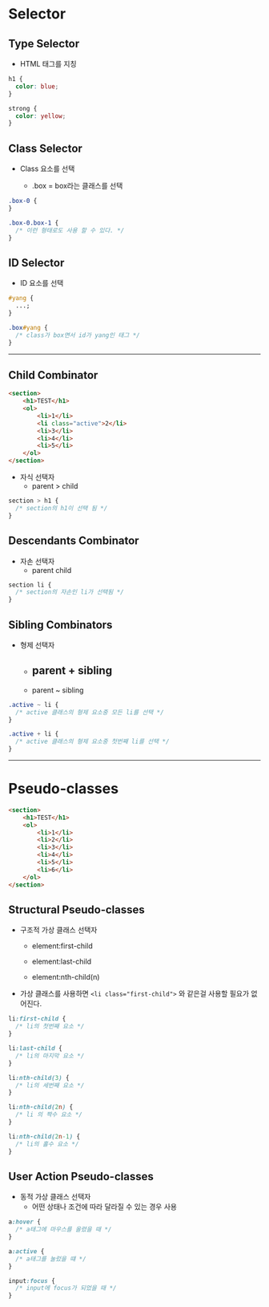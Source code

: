 # Selector

## Type Selector

- HTML 태그를 지칭

```css
h1 {
  color: blue;
}

strong {
  color: yellow;
}
```

## Class Selector

- Class 요소를 선택

  - .box = box라는 클래스를 선택

```css
.box-0 {
}

.box-0.box-1 {
  /* 이런 형태로도 사용 할 수 있다. */
}
```

## ID Selector

- ID 요소를 선택

```css
#yang {
  ...;
}

.box#yang {
  /* class가 box면서 id가 yang인 태그 */
}
```

---

## Child Combinator

```HTML
<section>
    <h1>TEST</h1>
    <ol>
        <li>1</li>
        <li class="active">2</li>
        <li>3</li>
        <li>4</li>
        <li>5</li>
    </ol>
</section>
```

- 자식 선택자
  - parent > child

```css
section > h1 {
  /* section의 h1이 선택 됨 */
}
```

## Descendants Combinator

- 자손 선택자
  - parent child

```css
section li {
  /* section의 자손인 li가 선택됨 */
}
```

## Sibling Combinators

- 형제 선택자

  - parent + sibling
    -
  - parent ~ sibling

```css
.active ~ li {
  /* active 클래스의 형제 요소중 모든 li를 선택 */
}

.active + li {
  /* active 클래스의 형제 요소중 첫번째 li를 선택 */
}
```

---

# Pseudo-classes

```HTML
<section>
    <h1>TEST</h1>
    <ol>
        <li>1</li>
        <li>2</li>
        <li>3</li>
        <li>4</li>
        <li>5</li>
        <li>6</li>
    </ol>
</section>
```

## Structural Pseudo-classes

- 구조적 가상 클래스 선택자

  - element:first-child

  - element:last-child

  - element:nth-child(n)

- 가상 클래스를 사용하면 `<li class="first-child">` 와 같은걸 사용할 필요가 없어진다.

```css
li:first-child {
  /* li의 첫번째 요소 */
}

li:last-child {
  /* li의 마지막 요소 */
}

li:nth-child(3) {
  /* li의 세번째 요소 */
}

li:nth-child(2n) {
  /* li 의 짝수 요소 */
}

li:nth-child(2n-1) {
  /* li의 홀수 요소 */
}
```

## User Action Pseudo-classes

- 동적 가상 클래스 선택자
  - 어떤 상태나 조건에 따라 달라질 수 있는 경우 사용

```css
a:hover {
  /* a태그에 마우스를 올렸을 때 */
}

a:active {
  /* a태그를 눌렀을 떄 */
}

input:focus {
  /* input에 focus가 되었을 때 */
}
```
